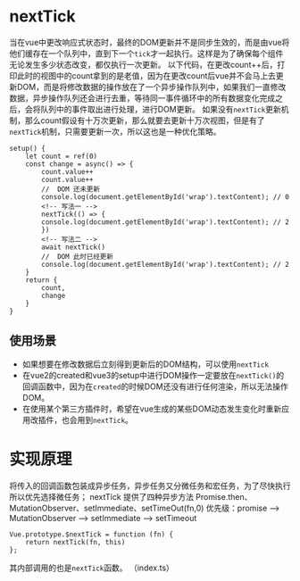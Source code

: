 # nextTick
当在vue中更改响应式状态时，最终的DOM更新并不是同步生效的，而是由vue将他们缓存在一个队列中，直到下一个`tick`才一起执行。这样是为了确保每个组件无论发生多少状态改变，都仅执行一次更新。
以下代码，在更改count++后，打印此时的视图中的count拿到的是老值，因为在更改count后vue并不会马上去更新DOM，而是将修改数据的操作放在了一个异步操作队列中，如果我们一直修改数据，异步操作队列还会进行去重，等待同一事件循环中的所有数据变化完成之后，会将队列中的事件取出进行处理，进行DOM更新。
如果没有`nextTick`更新机制，那么count假设有十万次更新，那么就要去更新十万次视图，但是有了`nextTick`机制，只需要更新一次，所以这也是一种优化策略。
```
setup() {
    let count = ref(0)
    const change = async() => {
        count.value++
        count.value++
        //  DOM 还未更新
        console.log(document.getElementById('wrap').textContent); // 0
        <!-- 写法一 -->
        nextTick(() => {
        console.log(document.getElementById('wrap').textContent); // 2
        })
        <!-- 写法二 -->
        await nextTick()
        //  DOM 此时已经更新
        console.log(document.getElementById('wrap').textContent); // 2
    }
    return {
        count,
        change
    }
}
```
## 使用场景
- 如果想要在修改数据后立刻得到更新后的DOM结构，可以使用`nextTick`
- 在vue2的created和vue3的setup中进行DOM操作一定要放在`nextTick()`的回调函数中，因为在`created`的时候DOM还没有进行任何渲染，所以无法操作DOM。
- 在使用某个第三方插件时，希望在vue生成的某些DOM动态发生变化时重新应用改插件，也会用到`nextTick`。


# 实现原理
将传入的回调函数包装成异步任务，异步任务又分微任务和宏任务，为了尽快执行所以优先选择微任务； nextTick 提供了四种异步方法 Promise.then、MutationObserver、setImmediate、setTimeOut(fn,0)
优先级：promise ——> MutationObserver ——> setImmediate ——> setTimeout

```
Vue.prototype.$nextTick = function (fn) {
    return nextTick(fn, this)
};
```
其内部调用的也是`nextTick`函数。 （index.ts）

